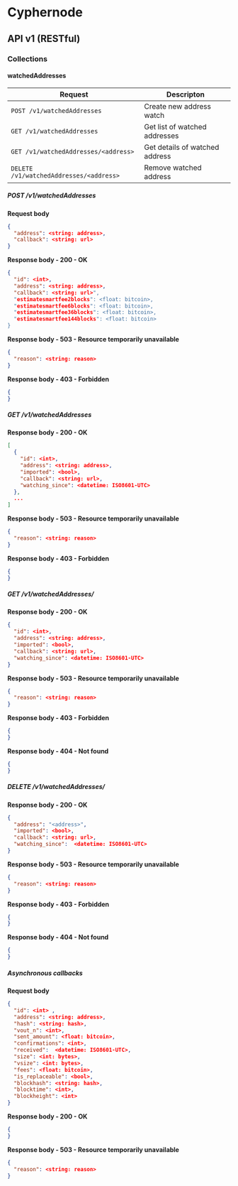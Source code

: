 # Cyphernode

## API v1 (RESTful)

### Collections

#### watchedAddresses

| Request | Descripton |
|---------|------------|
| `POST /v1/watchedAddresses` | Create new address watch |
| `GET /v1/watchedAddresses` | Get list of watched addresses |
| `GET /v1/watchedAddresses/<address>` | Get details of watched address |
| `DELETE /v1/watchedAddresses/<address>` | Remove watched address |

##### POST /v1/watchedAddresses

**Request body**
```json
{
  "address": <string: address>,
  "callback": <string: url>
}
```

**Response body - 200 - OK**
```json
{
  "id": <int>,
  "address": <string: address>,
  "callback": <string: url>",
  "estimatesmartfee2blocks": <float: bitcoin>,
  "estimatesmartfee6blocks": <float: bitcoin>,
  "estimatesmartfee36blocks": <float: bitcoin>,
  "estimatesmartfee144blocks": <float: bitcoin>
}
```

**Response body - 503 - Resource temporarily unavailable**
```json
{
  "reason": <string: reason>
}
```

**Response body - 403 - Forbidden**
```json
{
}
```

##### GET /v1/watchedAddresses

**Response body - 200 - OK**
```json
[
  {
    "id": <int>,
    "address": <string: address>,
    "imported": <bool>,
    "callback": <string: url>,
    "watching_since": <datetime: ISO8601-UTC>
  },
  ...
]
```

**Response body - 503 - Resource temporarily unavailable**
```json
{
  "reason": <string: reason>
}
```

**Response body - 403 - Forbidden**
```json
{
}
```

##### GET /v1/watchedAddresses/<address>

**Response body - 200 - OK**
```json
{
  "id": <int>,
  "address": <string: address>,
  "imported": <bool>,
  "callback": <string: url>,
  "watching_since": <datetime: ISO8601-UTC>
}
```

**Response body - 503 - Resource temporarily unavailable**
```json
{
  "reason": <string: reason>
}
```

**Response body - 403 - Forbidden**
```json
{
}
```

**Response body - 404 - Not found**
```json
{
}
```


##### DELETE /v1/watchedAddresses/<address>

**Response body - 200 - OK**
```json
{
  "address": "<address>",
  "imported": <bool>,
  "callback": <string: url>,
  "watching_since":  <datetime: ISO8601-UTC>
}
```

**Response body - 503 - Resource temporarily unavailable**
```json
{
  "reason": <string: reason>
}
```

**Response body - 403 - Forbidden**
```json
{
}
```

**Response body - 404 - Not found**
```json
{
}
```

##### Asynchronous callbacks

**Request body**
```json
{
  "id": <int> ,
  "address": <string: address>,
  "hash": <string: hash>,
  "vout_n": <int>,
  "sent_amount": <float: bitcoin>,
  "confirmations": <int>,
  "received":  <datetime: ISO8601-UTC>,
  "size": <int: bytes>,
  "vsize": <int: bytes>,
  "fees": <float: bitcoin>,
  "is_replaceable": <bool>,
  "blockhash": <string: hash>,
  "blocktime": <int>,
  "blockheight": <int>
}
```

**Response body - 200 - OK**
```json
{
}
```

**Response body - 503 - Resource temporarily unavailable**
```json
{
  "reason": <string: reason>
}
```

